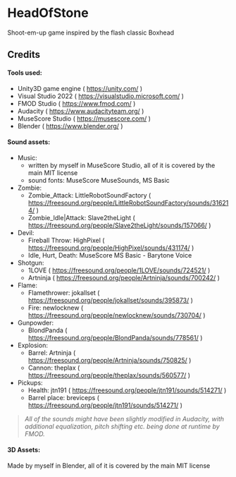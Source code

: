 # HeadOfStone
Shoot-em-up game inspired by the flash classic Boxhead


## Credits

#### **Tools used:**  
 - Unity3D game engine ( https://unity.com/ )
 - Visual Studio 2022 ( https://visualstudio.microsoft.com/ )
 - FMOD Studio ( https://www.fmod.com/ )
 - Audacity ( https://www.audacityteam.org/ )
 - MuseScore Studio ( https://musescore.com/ )
 - Blender ( https://www.blender.org/ )  
   

#### **Sound assets:**   
 - Music:
	- written by myself in MuseScore Studio, all of it is covered by the main MIT license
	- sound fonts: MuseScore MuseSounds, MS Basic
 - Zombie:
	- Zombie_Attack: LittleRobotSoundFactory ( https://freesound.org/people/LittleRobotSoundFactory/sounds/316214/ )
	- Zombie_Idle|Attack: Slave2theLight ( https://freesound.org/people/Slave2theLight/sounds/157066/ )
 - Devil:
	- Fireball Throw: HighPixel ( https://freesound.org/people/HighPixel/sounds/431174/ )
	- Idle, Hurt, Death: MuseScore MS Basic - Barytone Voice
 - Shotgun:
	- 1LOVE ( https://freesound.org/people/1LOVE/sounds/724521/ )
	- Artninja ( https://freesound.org/people/Artninja/sounds/700242/ )
 - Flame:
	- Flamethrower: jokallset ( https://freesound.org/people/jokallset/sounds/395873/ )
	- Fire: newlocknew ( https://freesound.org/people/newlocknew/sounds/730704/ )
 - Gunpowder:
	- BlondPanda ( https://freesound.org/people/BlondPanda/sounds/778561/ )
 - Explosion:
	- Barrel: Artninja ( https://freesound.org/people/Artninja/sounds/750825/ )
	- Cannon: theplax ( https://freesound.org/people/theplax/sounds/560577/ )
 - Pickups:
	- Health: jtn191 ( https://freesound.org/people/jtn191/sounds/514271/ )
	- Barrel place: breviceps ( https://freesound.org/people/jtn191/sounds/514271/ )   
	       
		 
> _All of the sounds might have been slightly modified in Audacity, with additional equalization, pitch shifting etc. being done at runtime by FMOD._

    
#### **3D Assets:**   
Made by myself in Blender, all of it is covered by the main MIT license
